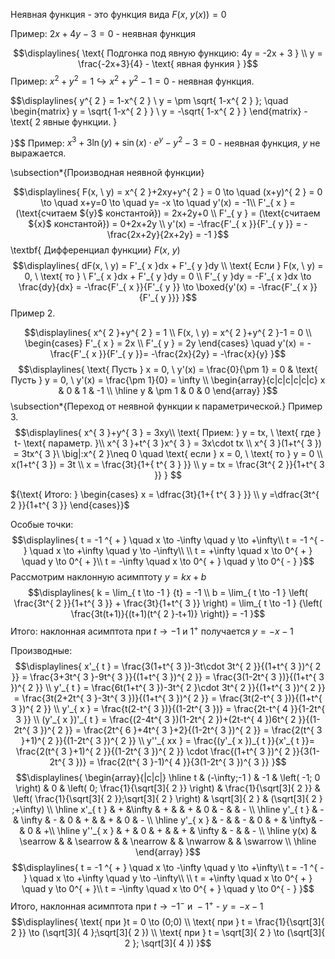 Неявная функция - это функция вида ${F(x, \ y(x)) = 0}$

Пример: ${2x + 4y -3 = 0}$ - неявная функция

$$\displaylines{
\text{ Подгонка под явную функцию: 4y = -2x + 3 } \\
y = \frac{-2x+3}{4} - \text{ явная функия } 
}$$
Пример: ${x^{ 2 }+y^{ 2 }=1 \hookrightarrow x^{ 2 }+y^{ 2 }-1 = 0}$ - неявная функция.

$$\displaylines{
y^{ 2 } = 1-x^{ 2 } \\
y = \pm \sqrt{ 1-x^{ 2 } }; \quad \begin{matrix}
y = \sqrt{ 1-x^{ 2 } } \\
y = -\sqrt{ 1-x^{ 2 } }
\end{matrix} - \text{ 2 явные функции. }

}$$
Пример: ${x^{ 3 }+3\ln(y)+\sin{(x)}\cdot e^{ y }-y^{ 2 }-3 = 0}$ - неявная функция, ${y}$ не выражается.

\subsection*{Производная неявной функции}

$$\displaylines{
F(x, \  y) = x^{ 2 }+2xy+y^{ 2 } = 0 \to \quad  (x+y)^{ 2 } = 0 \to \quad  x+y=0 \to \quad y= -x \to \quad y'(x)  = -1\\
F'_{ x } =  (\text{считаем ${y}$ константой}) = 2x+2y+0 \\
F'_{ y } = (\text{считаем ${x}$ константой}) = 0+2x+2y \\
y'(x) =  -\frac{F'_{ x }}{F'_{ y }} = -\frac{2x+2y}{2x+2y} = -1 
}$$
\textbf{ Дифференциал функции} ${F(x, \ y)}$
$$\displaylines{
dF(x, \ y) = F'_{ x }dx + F'_{ y }dy \\
\text{ Если } F(x, \ y) = 0, \ \text{ то } \ F'_{ x }dx + F'_{ y }dy = 0  \\
F'_{ y }dy = -F'_{ x }dx \to  \frac{dy}{dx} = -\frac{F'_{ x }}{F'_{ y }} \to  \boxed{y'(x) =  -\frac{F'_{ x }}{F'_{ y }}}
}$$
Пример 2. 

$$\displaylines{
x^{ 2 }+y^{ 2 } = 1 \\
F(x, \ y) = x^{ 2 }+y^{ 2 }-1 = 0 \\
\begin{cases}
F'_{ x } = 2x  \\
F'_{ y } = 2y
\end{cases} \quad y'(x) =  -\frac{F'_{ x }}{F'_{ y }}= -\frac{2x}{2y} = -\frac{x}{y} 
}$$ 
$$\displaylines{
\text{ Пусть  } x = 0, \ y'(x) = \frac{0}{\pm 1} = 0 & \text{ Пусть } y = 0, \ y'(x) = \frac{\pm 1}{0} = \infty \\
\begin{array}{c|c|c|c|c|c}
x & 0 & 1 & -1  \\
\hline
y  & \pm 1 & 0 & 0
\end{array}
}$$
\subsection*{Переход от неявной функции к параметрической.}
Пример 3.
$$\displaylines{
x^{ 3 }+y^{ 3 } = 3xy\\
\text{ Прием: } y = tx, \ \text{ где } t- \text{ параметр. }\\
x^{ 3 }+t^{ 3 }x^{ 3 } = 3x\cdot tx \\
x^{ 3 }(1+t^{ 3 }) = 3tx^{ 3 }\  \big|:x^{ 2 }\neq 0 \quad \text{ если } x = 0, \ \text{ то } y = 0 \\
x(1+t^{ 3 }) = 3t \\
x = \frac{3t}{1+{ t^{ 3 } }} \\
y = tx = \frac{3t^{ 2 }}{1+t^{ 3 }}
} $$

${\text{ Итого: } \begin{cases} x = \dfrac{3t}{1+{ t^{ 3 } }} \\ y =\dfrac{3t^{ 2 }}{1+t^{ 3 }} \end{cases}}$

Особые точки: 
$$\displaylines{
t = -1 ^{ + } \quad x \to  -\infty \quad y \to +\infty\\
t = -1 ^{ - } \quad x \to  +\infty \quad y \to  -\infty\\ \\
t = +\infty \quad x \to 0^{ + } \quad y \to  0^{ + }\\
t = -\infty \quad x \to  0^{ + } \quad y \to 0^{ - }
}$$
Рассмотрим наклонную асимптоту ${y = kx+b}$
$$\displaylines{
k = \lim_{ t \to -1 } {t} = -1 \\
b = \lim_{ t \to -1 } \left( \frac{3t^{ 2 }}{1+t^{ 3 }} + \frac{3t}{1+t^{ 3 }}  \right) = \lim_{ t \to -1 } {\left( \frac{3t(t+1)}{(t+1)(t^{ 2 }-t+1)}  \right)} = -1
}$$
Итого: наклонная асимптота при ${t \to -1 \text{ и } 1^{+ }}$ получается ${y = -x-1 }$

Производные:
$$\displaylines{
x'_{ t } = \frac{3(1+t^{ 3 })-3t\cdot 3t^{ 2 }}{(1+t^{ 3 })^{ 2 }} = \frac{3+3t^{ 3 }-9t^{ 3 }}{(1+t^{ 3 })^{ 2 }} = \frac{3(1-2t^{ 3 })}{(1+t^{ 3 })^{ 2 }}   \\
y'_{ t } = \frac{6t(1+t^{ 3 })-3t^{ 2 }\cdot 3t^{ 2 }}{(1+t^{ 3 })^{ 2 }} = \frac{3t(2+2t^{ 3 }-3t^{ 3 })}{(1+t^{ 3 })^{ 2 }} = \frac{3t(2-t^{ 3 })}{(1+t^{ 3 })^{ 2 }} \\
y'_{ x } = \frac{t(2-t^{ 3 })}{(1-2t^{ 3 })} = \frac{2t-t^{ 4 }}{1-2t^{ 3 }}  \\
(y'_{ x })'_{ t } = \frac{(2-4t^{ 3 })(1-2t^{ 2 })+(2t-t^{ 4 })6t^{ 2 }}{(1-2t^{ 3 })^{ 2 }} = \frac{2t^{ 6 }+4t^{ 3 }+2}{(1-2t^{ 3 })^{ 2 }} = \frac{2(t^{ 3 }+1)^{ 2 }}{(1-2t^{ 3 })^{ 2 }}  \\
y''_{ xx } = \frac{(y'_{ x })_{ t }}{x'_{ t }}=  \frac{2(t^{ 3 }+1)^{ 2 }}{(1-2t^{ 3 })^{ 2 }} \cdot \frac{(1+t^{ 3 })^{ 2 }}{3(1-2t^{ 3 })} = \frac{2(t^{ 3 }-1)^{ 4 }}{3(1-2t^{ 3 })^{ 3 }} 
}$$
$$\displaylines{
\begin{array}{|c|c|}
\hline
t & (-\infty;-1 ) & -1 & \left( -1; 0  \right) & 0 & \left( 0; \frac{1}{\sqrt[3]{ 2 }}  \right) & \frac{1}{\sqrt[3]{ 2 }}  & \left( \frac{1}{\sqrt[3]{ 2 }};\sqrt[3]{ 2 }  \right) & \sqrt[3]{ 2 }  & (\sqrt[3]{ 2 } ;+\infty) \\
\hline 
 x'_{ t } & + &\infty  & + &  & + & 0 & - &  & - \\
\hline
y'_{ t } & - & \infty & - & 0 & + &  & + & 0 & - \\
\hline
y'_{ x }  & - &  & - & 0 & + &  \infty& - & 0 & +\\
\hline
y''_{ x } & + & 0 & + &  & + & \infty & - &  & - \\
\hline
y(x)  & \searrow &  & \searrow &  & \nearrow  &  & \nwarrow  &  & \swarrow \\
\hline
\end{array}
}$$
$$\displaylines{
t = -1 ^{ + } \quad x \to  -\infty \quad y \to +\infty\\
t = -1 ^{ - } \quad x \to  +\infty \quad y \to  -\infty\\ \\
t = +\infty \quad x \to 0^{ + } \quad y \to  0^{ + }\\
t = -\infty \quad x \to  0^{ + } \quad y \to 0^{ - }
}$$
Итого, наклонная асимптота при ${t \to -1^{ - } \text{ и } -1^{ + }}$ -  ${y = -x-1}$
$$\displaylines{
\text{ при  }t = 0 \to  (0;0) \\
\text{ при } t = \frac{1}{\sqrt[3]{ 2 }} \to (\sqrt[3]{ 4 };\sqrt[3]{ 2 }) \\
\text{ при } t = \sqrt[3]{ 2 } \to  (\sqrt[3]{ 2 }; \sqrt[3]{ 4 })
}$$